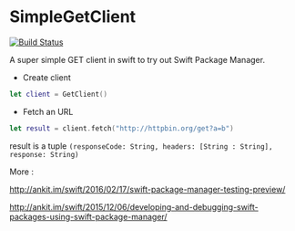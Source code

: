 # SimpleGetClient

[![Build Status](https://travis-ci.org/aciidb0mb3r/SimpleGetClient.svg?branch=master)](https://travis-ci.org/aciidb0mb3r/SimpleGetClient)

A super simple GET client in swift to try out Swift Package Manager.

* Create client
```swift
let client = GetClient()
```

* Fetch an URL
```swift
let result = client.fetch("http://httpbin.org/get?a=b")
```

result is a tuple `(responseCode: String, headers: [String : String], response: String)`


More : 

http://ankit.im/swift/2016/02/17/swift-package-manager-testing-preview/

http://ankit.im/swift/2015/12/06/developing-and-debugging-swift-packages-using-swift-package-manager/
